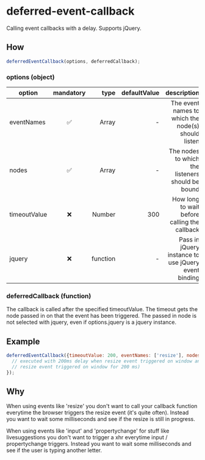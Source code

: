 # deferred-event-callback

Calling event callbacks with a delay. Supports jQuery.

## How
```javascript
deferredEventCallback(options, deferredCallback);
```

### options (object)
| option        | mandatory            | type     | defaultValue     | description                                         |
| ------------- |:--------------------:| --------:|-----------------:|----------------------------------------------------:|
| eventNames    | :white_check_mark:   | Array    | -                | The event names to which the node(s) should listen  |
| nodes         | :white_check_mark:   | Array    | -                | The nodes to which the listeners should be bound    |
| timeoutValue  | :x:                  | Number   | 300              | How long to wait before calling the  callback       |
| jquery        | :x:                  | function | -                | Pass in jQuery instance to use jQuery event binding |

### deferredCallback (function)
The callback is called after the specified timeoutValue. The timeout gets the node passed in on that the event has been triggered. The passed in node is not selected with jquery, even if options.jquery is a jquery instance.

## Example
```javascript
deferredEventCallback({timeoutValue: 200, eventNames: ['resize'], nodes: [window], jquery: jQuery}, function() {
  // executed with 200ms delay when resize event triggered on window and only once (if no other 
  // resize event triggered on window for 200 ms)
});
```

## Why
When using events like 'resize' you don't want to call your callback function everytime the browser triggers the resize event (it's quite often). Instead you want to wait some milliseconds and see if the resize is still in progress.

When using events like 'input' and 'propertychange' for stuff like livesuggestions you don't want to trigger a xhr everytime input / propertychange triggers. Instead you want to wait some milliseconds and see if the user is typing another letter.
